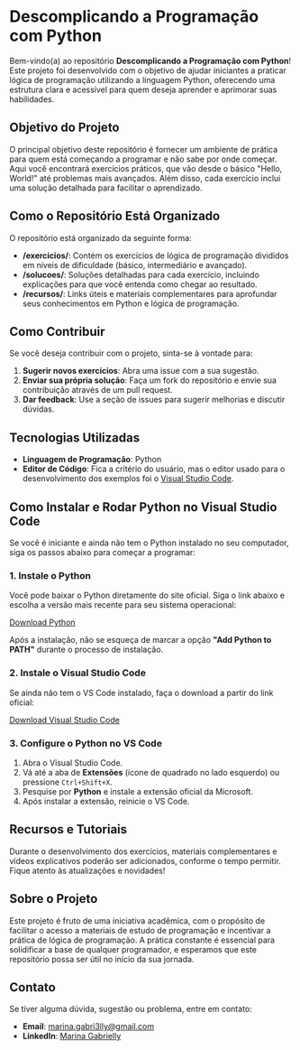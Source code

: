 # Descomplicando a Programação com Python

Bem-vindo(a) ao repositório **Descomplicando a Programação com Python**! Este projeto foi desenvolvido com o objetivo de ajudar iniciantes a praticar lógica de programação utilizando a linguagem Python, oferecendo uma estrutura clara e acessível para quem deseja aprender e aprimorar suas habilidades.

## Objetivo do Projeto

O principal objetivo deste repositório é fornecer um ambiente de prática para quem está começando a programar e não sabe por onde começar. Aqui você encontrará exercícios práticos, que vão desde o básico "Hello, World!" até problemas mais avançados. Além disso, cada exercício inclui uma solução detalhada para facilitar o aprendizado.

## Como o Repositório Está Organizado

O repositório está organizado da seguinte forma:

- **/exercicios/**: Contém os exercícios de lógica de programação divididos em níveis de dificuldade (básico, intermediário e avançado).
- **/solucoes/**: Soluções detalhadas para cada exercício, incluindo explicações para que você entenda como chegar ao resultado.
- **/recursos/**: Links úteis e materiais complementares para aprofundar seus conhecimentos em Python e lógica de programação.

## Como Contribuir

Se você deseja contribuir com o projeto, sinta-se à vontade para:

1. **Sugerir novos exercícios**: Abra uma issue com a sua sugestão.
2. **Enviar sua própria solução**: Faça um fork do repositório e envie sua contribuição através de um pull request.
3. **Dar feedback**: Use a seção de issues para sugerir melhorias e discutir dúvidas.

## Tecnologias Utilizadas

- **Linguagem de Programação**: Python
- **Editor de Código**: Fica a critério do usuário, mas o editor usado para o desenvolvimento dos exemplos foi o [Visual Studio Code](https://code.visualstudio.com/).

## Como Instalar e Rodar Python no Visual Studio Code

Se você é iniciante e ainda não tem o Python instalado no seu computador, siga os passos abaixo para começar a programar:

### 1. Instale o Python

Você pode baixar o Python diretamente do site oficial. Siga o link abaixo e escolha a versão mais recente para seu sistema operacional:

[Download Python](https://www.python.org/downloads/)

Após a instalação, não se esqueça de marcar a opção **"Add Python to PATH"** durante o processo de instalação.

### 2. Instale o Visual Studio Code

Se ainda não tem o VS Code instalado, faça o download a partir do link oficial:

[Download Visual Studio Code](https://code.visualstudio.com/)

### 3. Configure o Python no VS Code

1. Abra o Visual Studio Code.
2. Vá até a aba de **Extensões** (ícone de quadrado no lado esquerdo) ou pressione `Ctrl+Shift+X`.
3. Pesquise por **Python** e instale a extensão oficial da Microsoft.
4. Após instalar a extensão, reinicie o VS Code.

## Recursos e Tutoriais

Durante o desenvolvimento dos exercícios, materiais complementares e vídeos explicativos poderão ser adicionados, conforme o tempo permitir. Fique atento às atualizações e novidades!

## Sobre o Projeto

Este projeto é fruto de uma iniciativa acadêmica, com o propósito de facilitar o acesso a materiais de estudo de programação e incentivar a prática de lógica de programação. A prática constante é essencial para solidificar a base de qualquer programador, e esperamos que este repositório possa ser útil no início da sua jornada.

## Contato

Se tiver alguma dúvida, sugestão ou problema, entre em contato:

- **Email**: [marina.gabri3lly@gmail.com](mailto:marina.gabri3lly@gmail.com)
- **LinkedIn**: [Marina Gabrielly](www.linkedin.com/in/marinagabri3lly)
